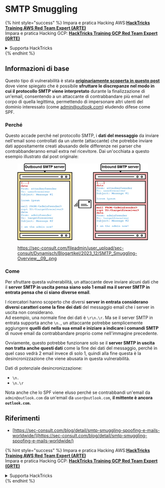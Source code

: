 # SMTP Smuggling

{% hint style="success" %}
Impara e pratica Hacking AWS:<img src="../../.gitbook/assets/arte.png" alt="" data-size="line">[**HackTricks Training AWS Red Team Expert (ARTE)**](https://training.hacktricks.xyz/courses/arte)<img src="../../.gitbook/assets/arte.png" alt="" data-size="line">\
Impara e pratica Hacking GCP: <img src="../../.gitbook/assets/grte.png" alt="" data-size="line">[**HackTricks Training GCP Red Team Expert (GRTE)**<img src="../../.gitbook/assets/grte.png" alt="" data-size="line">](https://training.hacktricks.xyz/courses/grte)

<details>

<summary>Supporta HackTricks</summary>

* Controlla i [**piani di abbonamento**](https://github.com/sponsors/carlospolop)!
* **Unisciti al** 💬 [**gruppo Discord**](https://discord.gg/hRep4RUj7f) o al [**gruppo telegram**](https://t.me/peass) o **seguici** su **Twitter** 🐦 [**@hacktricks\_live**](https://twitter.com/hacktricks\_live)**.**
* **Condividi trucchi di hacking inviando PR ai** [**HackTricks**](https://github.com/carlospolop/hacktricks) e [**HackTricks Cloud**](https://github.com/carlospolop/hacktricks-cloud) repos di github.

</details>
{% endhint %}

## Informazioni di base

Questo tipo di vulnerabilità è stata [**originariamente scoperta in questo post**](https://sec-consult.com/blog/detail/smtp-smuggling-spoofing-e-mails-worldwide/) dove viene spiegato che è possibile **sfruttare le discrepanze nel modo in cui il protocollo SMTP viene interpretato** durante la finalizzazione di un'email, consentendo a un attaccante di contrabbandare più email nel corpo di quella legittima, permettendo di impersonare altri utenti del dominio interessato (come admin@outlook.com) eludendo difese come SPF.

### Perché

Questo accade perché nel protocollo SMTP, i **dati del messaggio** da inviare nell'email sono controllati da un utente (attaccante) che potrebbe inviare dati appositamente creati abusando delle differenze nei parser che contrabbanderanno email extra nel ricevitore. Dai un'occhiata a questo esempio illustrato dal post originale:

<figure><img src="../../.gitbook/assets/image (8) (1) (1) (1).png" alt=""><figcaption><p><a href="https://sec-consult.com/fileadmin/user_upload/sec-consult/Dynamisch/Blogartikel/2023_12/SMTP_Smuggling-Overview__09_.png">https://sec-consult.com/fileadmin/user_upload/sec-consult/Dynamisch/Blogartikel/2023_12/SMTP_Smuggling-Overview__09_.png</a></p></figcaption></figure>

### Come

Per sfruttare questa vulnerabilità, un attaccante deve inviare alcuni dati che il **server SMTP in uscita pensa siano solo 1 email ma il server SMTP in entrata pensa che ci siano diverse email**.

I ricercatori hanno scoperto che diversi **server in entrata considerano diversi caratteri come la fine dei dati** del messaggio email che i server in uscita non considerano.\
Ad esempio, una normale fine dei dati è `\r\n.\r`. Ma se il server SMTP in entrata supporta anche `\n.`, un attaccante potrebbe semplicemente aggiungere **quelli dati nella sua email e iniziare a indicare i comandi SMTP** di nuove email da contrabbandare proprio come nell'immagine precedente.

Ovviamente, questo potrebbe funzionare solo se il **server SMTP in uscita non tratta anche questi dati** come la fine dei dati del messaggio, perché in quel caso vedrà 2 email invece di solo 1, quindi alla fine questa è la desincronizzazione che viene abusata in questa vulnerabilità.

Dati di potenziale desincronizzazione:

* `\n.`
* `\n.\r`

Nota anche che lo SPF viene eluso perché se contrabbandi un'email da `admin@outlook.com` da un'email da `user@outlook.com`, **il mittente è ancora `outlook.com`.**

## **Riferimenti**

* [https://sec-consult.com/blog/detail/smtp-smuggling-spoofing-e-mails-worldwide/](https://sec-consult.com/blog/detail/smtp-smuggling-spoofing-e-mails-worldwide/)

{% hint style="success" %}
Impara e pratica Hacking AWS:<img src="../../.gitbook/assets/arte.png" alt="" data-size="line">[**HackTricks Training AWS Red Team Expert (ARTE)**](https://training.hacktricks.xyz/courses/arte)<img src="../../.gitbook/assets/arte.png" alt="" data-size="line">\
Impara e pratica Hacking GCP: <img src="../../.gitbook/assets/grte.png" alt="" data-size="line">[**HackTricks Training GCP Red Team Expert (GRTE)**<img src="../../.gitbook/assets/grte.png" alt="" data-size="line">](https://training.hacktricks.xyz/courses/grte)

<details>

<summary>Supporta HackTricks</summary>

* Controlla i [**piani di abbonamento**](https://github.com/sponsors/carlospolop)!
* **Unisciti al** 💬 [**gruppo Discord**](https://discord.gg/hRep4RUj7f) o al [**gruppo telegram**](https://t.me/peass) o **seguici** su **Twitter** 🐦 [**@hacktricks\_live**](https://twitter.com/hacktricks\_live)**.**
* **Condividi trucchi di hacking inviando PR ai** [**HackTricks**](https://github.com/carlospolop/hacktricks) e [**HackTricks Cloud**](https://github.com/carlospolop/hacktricks-cloud) repos di github.

</details>
{% endhint %}
